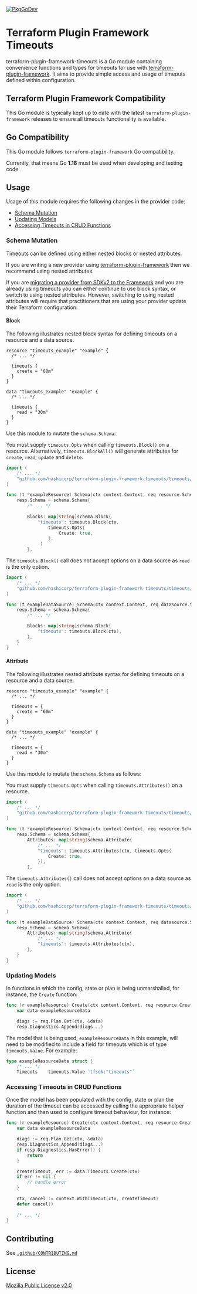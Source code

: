 [![PkgGoDev](https://pkg.go.dev/badge/github.com/hashicorp/terraform-plugin-framework-timeouts)](https://pkg.go.dev/github.com/hashicorp/terraform-plugin-framework-timeouts)

# Terraform Plugin Framework Timeouts

terraform-plugin-framework-timeouts is a Go module containing convenience functions and types for timeouts for use with [terraform-plugin-framework](https://github.com/hashicorp/terraform-plugin-framework). It aims to provide simple access and usage of timeouts defined within configuration.

## Terraform Plugin Framework Compatibility

This Go module is typically kept up to date with the latest `terraform-plugin-framework` releases to ensure all timeouts functionality is available.

## Go Compatibility

This Go module follows `terraform-plugin-framework` Go compatibility.

Currently, that means Go **1.18** must be used when developing and testing code.

## Usage

Usage of this module requires the following changes in the provider code:

- [Schema Mutation](#schema-mutation)
- [Updating Models](#updating-models)
- [Accessing Timeouts in CRUD Functions](#accessing-timeouts-in-crud-functions)

### Schema Mutation

Timeouts can be defined using either nested blocks or nested attributes.

If you are writing a new provider using [terraform-plugin-framework](https://github.com/hashicorp/terraform-plugin-framework)
then we recommend using nested attributes.

If you are [migrating a provider from SDKv2 to the Framework](https://www.terraform.io/plugin/framework/migrating) and 
you are already using timeouts you can either continue to use block syntax, or switch to using nested attributes. 
However, switching to using nested attributes will require that practitioners that are using your provider update their
Terraform configuration.

#### Block

The following illustrates nested block syntax for defining timeouts on a resource and a data source.

```hcl
resource "timeouts_example" "example" {
  /* ... */

  timeouts {
    create = "60m"
  }
}
```

```hcl
data "timeouts_example" "example" {
  /* ... */

  timeouts {
    read = "30m"
  }
}
```

Use this module to mutate the `schema.Schema`:

You must supply `timeouts.Opts` when calling `timeouts.Block()` on a resource. Alternatively, `timeouts.BlockAll()` will generate attributes for `create`, `read`, `update` and `delete`.

```go
import (
    /* ... */
    "github.com/hashicorp/terraform-plugin-framework-timeouts/timeouts/resource"
)

func (t *exampleResource) Schema(ctx context.Context, req resource.SchemaRequest, resp *resource.SchemaResponse) {
    resp.Schema = schema.Schema{
        /* ... */
        
        Blocks: map[string]schema.Block{
            "timeouts": timeouts.Block(ctx,
                timeouts.Opts{
                    Create: true,
                },
             )
        },
```

The `timeouts.Block()` call does not accept options on a data source as `read` is the only option.

```go
import (
    /* ... */
    "github.com/hashicorp/terraform-plugin-framework-timeouts/timeouts/datasource"
)

func (t exampleDataSource) Schema(ctx context.Context, req datasource.SchemaRequest, resp *datasource.SchemaResponse) {
    resp.Schema = schema.Schema{
        /* ... */

        Blocks: map[string]schema.Block{
            "timeouts": timeouts.Block(ctx),
        },
    }
}
```

#### Attribute 

The following illustrates nested attribute syntax for defining timeouts on a resource and a data source.

```hcl
resource "timeouts_example" "example" {
  /* ... */

  timeouts = {
    create = "60m"
  }
}
```

```hcl
data "timeouts_example" "example" {
  /* ... */

  timeouts = {
    read = "30m"
  }
}
```

Use this module to mutate the `schema.Schema` as follows:

You must supply `timeouts.Opts` when calling `timeouts.Attributes()` on a resource.

```go
import (
    /* ... */
    "github.com/hashicorp/terraform-plugin-framework-timeouts/timeouts/resource"
)

func (t *exampleResource) Schema(ctx context.Context, req resource.SchemaRequest, resp *resource.SchemaResponse) {
    resp.Schema = schema.Schema{
        Attributes: map[string]schema.Attribute{
            /* ... */
            "timeouts": timeouts.Attributes(ctx, timeouts.Opts{
                Create: true,
            }),
        },
```

The `timeouts.Attributes()` call does not accept options on a data source as `read` is the only option.

```go
import (
    /* ... */
    "github.com/hashicorp/terraform-plugin-framework-timeouts/timeouts/datasource"
)

func (t exampleDataSource) Schema(ctx context.Context, req datasource.SchemaRequest, resp *datasource.SchemaResponse) {
    resp.Schema = schema.Schema{
        Attributes: map[string]schema.Attribute{
            /* ... */
            "timeouts": timeouts.Attributes(ctx),
        },
    }
}
```

### Updating Models

In functions in which the config, state or plan is being unmarshalled, for instance, the `Create` function:

```go
func (r exampleResource) Create(ctx context.Context, req resource.CreateRequest, resp *resource.CreateResponse) {
    var data exampleResourceData

    diags := req.Plan.Get(ctx, &data)
    resp.Diagnostics.Append(diags...)
```

The model that is being used, `exampleResourceData` in this example, will need to be modified to include a field for
timeouts which is of type `timeouts.Value`. For example:

```go
type exampleResourceData struct {
    /* ... */
    Timeouts    timeouts.Value `tfsdk:"timeouts"`
```

### Accessing Timeouts in CRUD Functions

Once the model has been populated with the config, state or plan the duration of the timeout can be accessed by calling
the appropriate helper function and then used to configure timeout behaviour, for instance:

```go
func (r exampleResource) Create(ctx context.Context, req resource.CreateRequest, resp *resource.CreateResponse) {
    var data exampleResourceData

    diags := req.Plan.Get(ctx, &data)
    resp.Diagnostics.Append(diags...)
    if resp.Diagnostics.HasError() {
        return
    }

    createTimeout, err := data.Timeouts.Create(ctx)
    if err != nil {
        // handle error
    }
    
    ctx, cancel := context.WithTimeout(ctx, createTimeout)
    defer cancel()
    
    /* ... */
}
```

## Contributing

See [`.github/CONTRIBUTING.md`](https://github.com/hashicorp/terraform-plugin-framework-timeouts/blob/main/.github/CONTRIBUTING.md)

## License

[Mozilla Public License v2.0](https://github.com/hashicorp/terraform-plugin-framework-timeouts/blob/main/LICENSE)
